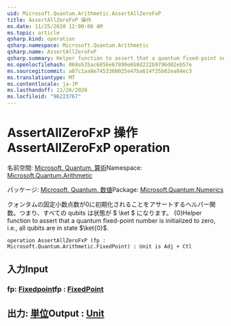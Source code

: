 ```yaml
---
uid: Microsoft.Quantum.Arithmetic.AssertAllZeroFxP
title: AssertAllZeroFxP 操作
ms.date: 11/25/2020 12:00:00 AM
ms.topic: article
qsharp.kind: operation
qsharp.namespace: Microsoft.Quantum.Arithmetic
qsharp.name: AssertAllZeroFxP
qsharp.summary: Helper function to assert that a quantum fixed-point number is initialized to zero, i.e., all qubits are in state $\ket{0}$.
ms.openlocfilehash: 068e535ac6856e67899e6b8d222b9796d02eb57e
ms.sourcegitcommit: a87c1aa8e7453360025e47ba614f25b02ea84ec3
ms.translationtype: MT
ms.contentlocale: ja-JP
ms.lasthandoff: 11/26/2020
ms.locfileid: "96223767"
---
```

# <a name="assertallzerofxp-operation"></a><span data-ttu-id="0bd42-102">AssertAllZeroFxP 操作</span><span class="sxs-lookup"><span data-stu-id="0bd42-102">AssertAllZeroFxP operation</span></span>

<span data-ttu-id="0bd42-103">名前空間: [Microsoft. Quantum. 算術](xref:Microsoft.Quantum.Arithmetic)</span><span class="sxs-lookup"><span data-stu-id="0bd42-103">Namespace: [Microsoft.Quantum.Arithmetic](xref:Microsoft.Quantum.Arithmetic)</span></span>

<span data-ttu-id="0bd42-104">パッケージ: [Microsoft. Quantum. 数値](https://nuget.org/packages/Microsoft.Quantum.Numerics)</span><span class="sxs-lookup"><span data-stu-id="0bd42-104">Package: [Microsoft.Quantum.Numerics](https://nuget.org/packages/Microsoft.Quantum.Numerics)</span></span>


<span data-ttu-id="0bd42-105">クォンタムの固定小数点数が0に初期化されることをアサートするヘルパー関数。つまり、すべての qubits は状態が $ \ket $ になります。 {0}</span><span class="sxs-lookup"><span data-stu-id="0bd42-105">Helper function to assert that a quantum fixed-point number is initialized to zero, i.e., all qubits are in state $\ket{0}$.</span></span>

```qsharp
operation AssertAllZeroFxP (fp : Microsoft.Quantum.Arithmetic.FixedPoint) : Unit is Adj + Ctl
```


## <a name="input"></a><span data-ttu-id="0bd42-106">入力</span><span class="sxs-lookup"><span data-stu-id="0bd42-106">Input</span></span>

### <a name="fp--fixedpoint"></a><span data-ttu-id="0bd42-107">fp: [Fixedpoint](xref:Microsoft.Quantum.Arithmetic.FixedPoint)</span><span class="sxs-lookup"><span data-stu-id="0bd42-107">fp : [FixedPoint](xref:Microsoft.Quantum.Arithmetic.FixedPoint)</span></span>





## <a name="output--unit"></a><span data-ttu-id="0bd42-108">出力: [単位](xref:microsoft.quantum.lang-ref.unit)</span><span class="sxs-lookup"><span data-stu-id="0bd42-108">Output : [Unit](xref:microsoft.quantum.lang-ref.unit)</span></span>

